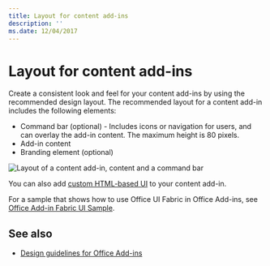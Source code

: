 ```yaml
---
title: Layout for content add-ins
description: ''
ms.date: 12/04/2017
---
```



# Layout for content add-ins

Create a consistent look and feel for your content add-ins by using the recommended design layout. The recommended layout for a content add-in includes the following elements: 

- Command bar (optional) - Includes icons or navigation for users, and can overlay the add-in content. The maximum height is 80 pixels.
- Add-in content
- Branding element (optional)

![Layout of a content add-in, content and a command bar](../../images/layouts-content-v0.02.png)

You can also add [custom HTML-based UI](ui-elements.md#custom-html-based-ui) to your content add-in.

For a sample that shows how to use Office UI Fabric in Office Add-ins, see [Office Add-in Fabric UI Sample](https://github.com/OfficeDev/Office-Add-in-Fabric-UI-Sample).

<!-- Add sample template for content add-in and individual building blocks - Command Bar, Input, layout components. -->

## See also

- [Design guidelines for Office Add-ins](../add-in-design.md)
